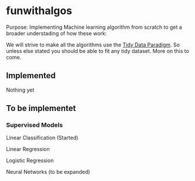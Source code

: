 # funwithalgos
Purpose: Implementing Machine learning algorithm from scratch to get a broader understading of how these work:

We will strive to make all the algorithms use the 
[Tidy Data Paradigm](http://vita.had.co.nz/papers/tidy-data.html "Hadley Wickham's Tidy Data").
So unless else stated you should be able to fit any tidy dataset. More on this to come.
## Implemented
Nothing yet

## To be implementet
### Supervised Models
Linear Classification (Started)

Linear Regression

Logistic Regression

Neural Networks (to be expanded)
